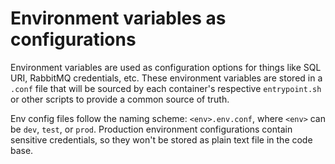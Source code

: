 # Environment variables as configurations 
Environment variables are used as configuration options for things like SQL URI, RabbitMQ credentials, etc. These environment variables are stored in a `.conf` file that will be sourced by each container's respective `entrypoint.sh` or other scripts to provide a common source of truth.

Env config files follow the naming scheme: `<env>.env.conf`, where `<env>` can be `dev`, `test`, or `prod`. Production environment configurations contain sensitive credentials, so they won't be stored as plain text file in the code base.